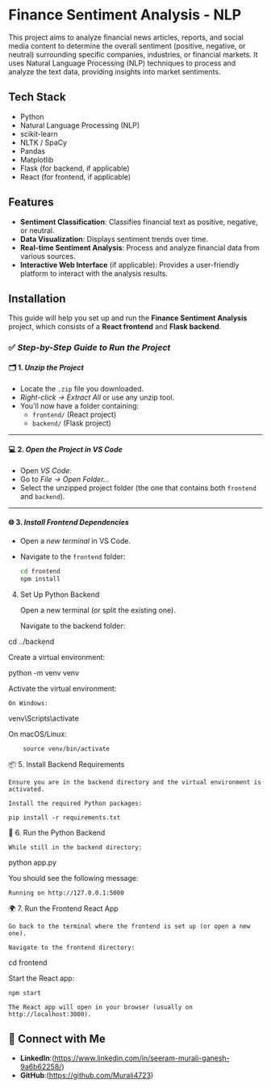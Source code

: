 # Finance Sentiment Analysis - NLP

This project aims to analyze financial news articles, reports, and social media content to determine the overall sentiment (positive, negative, or neutral) surrounding specific companies, industries, or financial markets. It uses Natural Language Processing (NLP) techniques to process and analyze the text data, providing insights into market sentiments.

## Tech Stack

- Python
- Natural Language Processing (NLP)
- scikit-learn
- NLTK / SpaCy
- Pandas
- Matplotlib
- Flask (for backend, if applicable)
- React (for frontend, if applicable)

## Features

- **Sentiment Classification**: Classifies financial text as positive, negative, or neutral.
- **Data Visualization**: Displays sentiment trends over time.
- **Real-time Sentiment Analysis**: Process and analyze financial data from various sources.
- **Interactive Web Interface** (if applicable): Provides a user-friendly platform to interact with the analysis results.

## Installation

This guide will help you set up and run the **Finance Sentiment Analysis** project, which consists of a **React frontend** and **Flask backend**. 

### ✅ *Step-by-Step Guide to Run the Project*

#### 🗂 1. *Unzip the Project*
- Locate the `.zip` file you downloaded.
- *Right-click → Extract All* or use any unzip tool.
- You’ll now have a folder containing:
  - `frontend/` (React project)
  - `backend/` (Flask project)

---

#### 💻 2. *Open the Project in VS Code*
- Open *VS Code*.
- Go to *File → Open Folder...*
- Select the unzipped project folder (the one that contains both `frontend` and `backend`).

---

#### 🌐 3. *Install Frontend Dependencies*
- Open a *new terminal* in VS Code.
- Navigate to the `frontend` folder:

  ```bash
  cd frontend
  npm install

4. Set Up Python Backend

    Open a new terminal (or split the existing one).

    Navigate to the backend folder:

cd ../backend

Create a virtual environment:

python -m venv venv

Activate the virtual environment:

    On Windows:

venv\Scripts\activate

On macOS/Linux:

        source venv/bin/activate

📦 5. Install Backend Requirements

    Ensure you are in the backend directory and the virtual environment is activated.

    Install the required Python packages:

    pip install -r requirements.txt

🚀 6. Run the Python Backend

    While still in the backend directory:

python app.py

You should see the following message:

    Running on http://127.0.0.1:5000

🌍 7. Run the Frontend React App

    Go back to the terminal where the frontend is set up (or open a new one).

    Navigate to the frontend directory:

cd frontend

Start the React app:

    npm start

    The React app will open in your browser (usually on http://localhost:3000).

## 🔗 Connect with Me
- **LinkedIn**:(https://www.linkedin.com/in/seeram-murali-ganesh-9a6b62258/)
- **GitHub**:(https://github.com/Murali4723)

